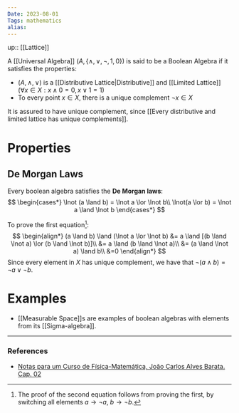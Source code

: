 ```yaml
---
Date: 2023-08-01
Tags: mathematics
alias: 
---
```

up:: [[Lattice]]

A [[Universal Algebra]] $(A, \{\land, \lor, \lnot, 1, 0\})$ is said to be a Boolean Algebra if it satisfies the properties:
- $(A, \land, \lor)$ is a [[Distributive Lattice|Distributive]] and [[Limited Lattice]] ($\forall x \in X: x \land 0 = 0, x \lor 1 = 1$)
- To every point $x \in X$, there is a unique complement $\lnot x \in X$

It is assured to have unique complement, since [[Every distributive and limited lattice has unique complements]].

# Properties
## De Morgan Laws
Every boolean algebra satisfies the **De Morgan laws**:
$$
\begin{cases*}
\lnot (a \land b) = \lnot a \lor \lnot b\\
\lnot(a \lor b) = \lnot a \land \lnot b
\end{cases*}
$$

To prove the first equation[^1]:
$$
\begin{align*}
(a \land b) \land (\lnot a \lor \lnot b) &= a \land [(b \land \lnot a) \lor (b \land \lnot b)]\\
&= a \land (b \land \lnot a)\\
&= (a \land \lnot a) \land b\\
&=0
\end{align*}
$$
Since every element in $X$ has unique complement, we have that $\lnot (a \land b) = \lnot a \lor \lnot b$.

# Examples
- [[Measurable Space]]s are examples of boolean algebras with elements from its [[Sigma-algebra]].

---
### References
- [Notas para um Curso de Física-Matemática, João Carlos Alves Barata. Cap. 02](http://denebola.if.usp.br/~jbarata/Notas_de_aula/arquivos/nc-cap02.pdf)

[^1]: The proof of the second equation follows from proving the first, by switching all elements $a \to \lnot a$, $b \to \lnot b$.